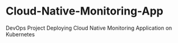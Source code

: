 # Cloud-Native-Monitoring-App
DevOps Project Deploying Cloud Native Monitoring Application on Kubernetes
